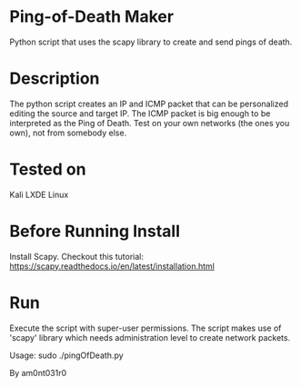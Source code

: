 # Ping-of-Death Maker
Python script that uses the scapy library to create and send pings of death.

# Description
The python script creates an IP and ICMP packet that can be personalized editing the source and target IP. The ICMP packet is big enough to be interpreted as the Ping of Death. Test on your own networks (the ones you own), not from somebody else.

# Tested on
Kali LXDE Linux

# Before Running Install
Install Scapy. Checkout this tutorial: https://scapy.readthedocs.io/en/latest/installation.html


# Run
Execute the script with super-user permissions.
The script makes use of 'scapy' library which needs administration level to create network packets.

Usage: sudo ./pingOfDeath.py

By am0nt031r0
